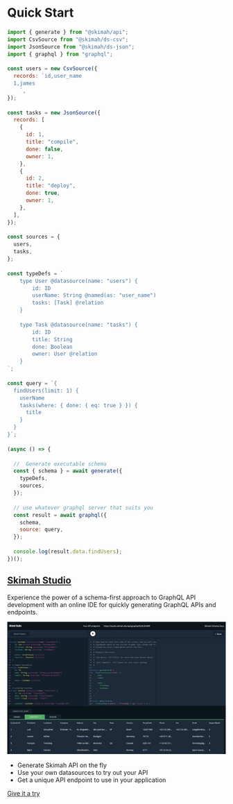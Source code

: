 # Quick Start

```javascript
import { generate } from "@skimah/api";
import CsvSource from "@skimah/ds-csv";
import JsonSource from "@skimah/ds-json";
import { graphql } from "graphql";

const users = new CsvSource({
  records: `id,user_name
  1,james
    `,
});

const tasks = new JsonSource({
  records: [
    {
      id: 1,
      title: "compile",
      done: false,
      owner: 1,
    },
    {
      id: 2,
      title: "deploy",
      done: true,
      owner: 1,
    },
  ],
});

const sources = {
  users,
  tasks,
};

const typeDefs = `
    type User @datasource(name: "users") {
        id: ID
        userName: String @named(as: "user_name")
        tasks: [Task] @relation
    }

    type Task @datasource(name: "tasks") {
        id: ID
        title: String
        done: Boolean
        owner: User @relation
    }
`;

const query = `{
  findUsers(limit: 1) {
    userName
    tasks(where: { done: { eq: true } }) {
      title
    }
  }
}`;

(async () => {

  //  Generate executable schema
  const { schema } = await generate({
    typeDefs,
    sources,
  });

  // use whatever graphql server that suits you
  const result = await graphql({
    schema,
    source: query,
  });

  console.log(result.data.findUsers);
})();

```

## [Skimah Studio](https://studio.skimah.dev)

Experience the power of a schema-first approach to GraphQL API development with an online IDE for quickly generating GraphQL APIs and endpoints. 

![Skimah Studio Screenshot](_media/screenshot.png)

- Generate Skimah API on the fly
- Use your own datasources to try out your API
- Get a unique API endpoint to use in your application

[Give it a try](https://studio.skimah.dev)
